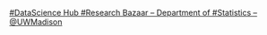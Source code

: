 [#DataScience Hub #Research Bazaar – Department of #Statistics – @UWMadison](https://qi.tc/qi/110545)